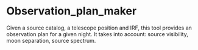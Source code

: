 # Observation_plan_maker
Given a source catalog, a telescope position and IRF, this tool provides an observation plan for a given night. It takes into account: source visibility, moon separation, source spectrum.

